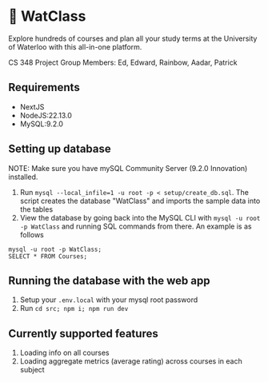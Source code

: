 # 🏫 WatClass
Explore hundreds of courses and plan all your study terms at the University of Waterloo with this all-in-one platform.

CS 348 Project Group Members: Ed, Edward, Rainbow, Aadar, Patrick

## Requirements

- NextJS
- NodeJS:22.13.0
- MySQL:9.2.0

## Setting up database
NOTE: Make sure you have mySQL Community Server (9.2.0 Innovation) installed.

1. Run `mysql --local_infile=1 -u root -p < setup/create_db.sql`. The script creates the database "WatClass" and imports the sample data into the tables
2. View the database by going back into the MySQL CLI with `mysql -u root -p WatClass` and running SQL commands from there. An example is as follows
```
mysql -u root -p WatClass;
SELECT * FROM Courses;
```

## Running the database with the web app
1. Setup your `.env.local` with your mysql root password
2. Run `cd src; npm i; npm run dev`

## Currently supported features
1. Loading info on all courses
2. Loading aggregate metrics (average rating) across courses in each subject

